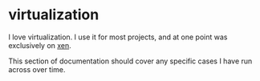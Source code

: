 
# virtualization

I love virtualization.  I use it for most projects, and at one point was exclusively on [xen](http://www.xen.org).

This section of documentation should cover any specific cases I have run across over time.

